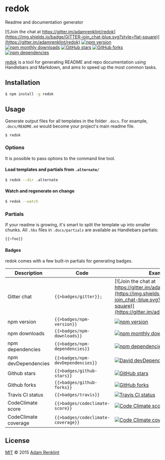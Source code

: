 redok
====

Readme and documentation generator

[![Join the chat at https://gitter.im/adamrenklint/redok](https://img.shields.io/badge/GITTER-join_chat-blue.svg?style=flat-square)](https://gitter.im/adamrenklint/redok)
 [![npm version](https://img.shields.io/npm/v/redok.svg?style=flat-square)](https://www.npmjs.com/package/redok) 
 [![npm monthly downloads](https://img.shields.io/npm/dm/redok.svg?style=flat-square)](https://www.npmjs.com/package/redok)
 [![GitHub stars](https://img.shields.io/github/stars/adamrenklint/redok.svg?style=flat-square)](https://github.com/adamrenklint/redok/stargazers)
 [![GitHub forks](https://img.shields.io/github/forks/adamrenklint/redok.svg?style=flat-square)](https://github.com/adamrenklint/redok/network)
 [![npm dependencies](https://img.shields.io/david/adamrenklint/redok.svg?style=flat-square)](https://david-dm.org/adamrenklint/redok)


[redok](https://www.npmjs.com/package/redok) is a tool for generating README and repo documentation using Handlebars and Markdown, and aims to speed up the most common tasks.

## Installation

```sh
$ npm install -g redok
```

## Usage

Generate output files for all templates in the folder ```.docs```. For example, ```.docs/README.md``` would become your project's main readme file.

```
$ redok
```

### Options

It is possible to pass options to the command line tool.

#### Load templates and partials from ```.alternate/```

```sh
$ redok --dir .alternate
```

#### Watch and regenerate on change

```sh
$ redok --watch
```

### Partials

If your readme is growing, it's smart to split the template up into smaller chunks. All ```.hbs``` files in ```.docs/partials``` are available as Handlebars partials:

```js
{{>foo}}
```

#### Badges

redok comes with a few built-in partials for generating badges.

|Description|Code|Example|
|---|---|---|
|Gitter chat|```{{>badges/gitter}};```|[![Join the chat at https://gitter.im/adamrenklint/redok](https://img.shields.io/badge/GITTER-join_chat-blue.svg?style=flat-square)](https://gitter.im/adamrenklint/redok)|
|npm version|```{{>badges/npm-version}}```|[![npm version](https://img.shields.io/npm/v/redok.svg?style=flat-square)](https://www.npmjs.com/package/redok) |
|npm downloads|```{{>badges/npm-downloads}}```|[![npm monthly downloads](https://img.shields.io/npm/dm/redok.svg?style=flat-square)](https://www.npmjs.com/package/redok)|
|npm dependencies|```{{>badges/npm-dependencies}}```|[![npm dependencies](https://img.shields.io/david/adamrenklint/redok.svg?style=flat-square)](https://david-dm.org/adamrenklint/redok)|
|npm devDependencies|```{{>badges/npm-devDependencies}}```|[![David devDependencies](https://img.shields.io/david/dev/adamrenklint/redok.svg?style=flat-square)](https://david-dm.org/adamrenklint/redok#info=devDependencies)|
|Github stars|```{{>badges/github-stars}}```|[![GitHub stars](https://img.shields.io/github/stars/adamrenklint/redok.svg?style=flat-square)](https://github.com/adamrenklint/redok/stargazers)|
|Github forks|```{{>badges/github-forks}}```|[![GitHub forks](https://img.shields.io/github/forks/adamrenklint/redok.svg?style=flat-square)](https://github.com/adamrenklint/redok/network)|
|Travis CI status|```{{>badges/travis}}```|[![Travis CI status](https://img.shields.io/travis/adamrenklint/redok.svg?style=flat-square)](https://travis-ci.org/adamrenklint/redok)|
|CodeClimate score|```{{>badges/codeclimate-score}}```|[![Code Climate score](https://img.shields.io/codeclimate/github/adamrenklint/redok.svg?style=flat-square)](https://codeclimate.com/github/adamrenklint/redok)|
|CodeClimate coverage|```{{>badges/codeclimate-coverage}}```|[![Code Climate coverage](https://img.shields.io/codeclimate/coverage/github/adamrenklint/redok.svg?style=flat-square)](https://codeclimate.com/github/adamrenklint/redok)|

## License

[MIT](https://github.com/adamrenklint/redok/blob/master/LICENSE.md) © 2015 [Adam Renklint](http://adamrenklint.com)
